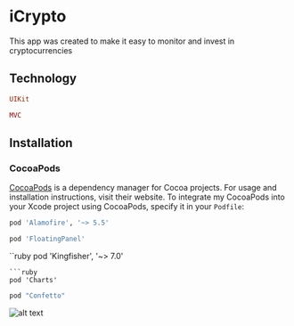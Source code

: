 # iCrypto

This app was created to make it easy to monitor and invest in cryptocurrencies
## Technology

```ruby
UIKit
```
```ruby
MVC
```

## Installation

### CocoaPods

[CocoaPods](https://cocoapods.org) is a dependency manager for Cocoa projects. For usage and installation instructions, visit their website. To integrate my CocoaPods into your Xcode project using CocoaPods, specify it in your `Podfile`:

```ruby
pod 'Alamofire', '~> 5.5'
```
```ruby
pod 'FloatingPanel'
```
``ruby
pod 'Kingfisher', '~> 7.0'
```
```ruby
pod 'Charts'
```
```ruby
pod "Confetto"
```

![alt text](https://static.tildacdn.com/tild3865-3062-4131-b465-623066366433/Frame_1.png)
